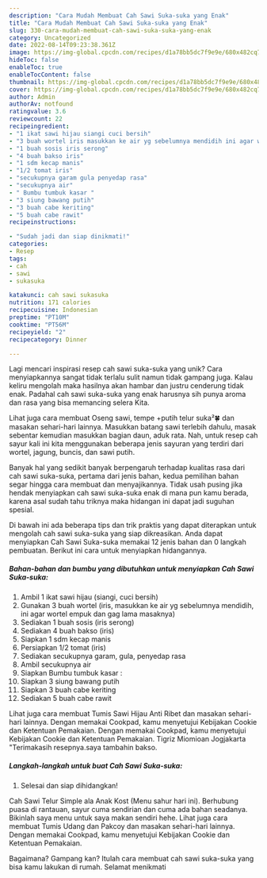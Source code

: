 ```yaml
---
description: "Cara Mudah Membuat Cah Sawi Suka-suka yang Enak"
title: "Cara Mudah Membuat Cah Sawi Suka-suka yang Enak"
slug: 330-cara-mudah-membuat-cah-sawi-suka-suka-yang-enak
category: Uncategorized
date: 2022-08-14T09:23:38.361Z
image: https://img-global.cpcdn.com/recipes/d1a78bb5dc7f9e9e/680x482cq70/cah-sawi-suka-suka-foto-resep-utama.jpg
hideToc: false
enableToc: true
enableTocContent: false
thumbnail: https://img-global.cpcdn.com/recipes/d1a78bb5dc7f9e9e/680x482cq70/cah-sawi-suka-suka-foto-resep-utama.jpg
cover: https://img-global.cpcdn.com/recipes/d1a78bb5dc7f9e9e/680x482cq70/cah-sawi-suka-suka-foto-resep-utama.jpg
author: Admin
authorAv: notfound
ratingvalue: 3.6
reviewcount: 22
recipeingredient:
- "1 ikat sawi hijau siangi cuci bersih"
- "3 buah wortel iris masukkan ke air yg sebelumnya mendidih ini agar wortel empuk dan gag lama masaknya"
- "1 buah sosis iris serong"
- "4 buah bakso iris"
- "1 sdm kecap manis"
- "1/2 tomat iris"
- "secukupnya garam gula penyedap rasa"
- "secukupnya air"
- " Bumbu tumbuk kasar "
- "3 siung bawang putih"
- "3 buah cabe keriting"
- "5 buah cabe rawit"
recipeinstructions:

- "Sudah jadi dan siap dinikmati!"
categories:
- Resep
tags:
- cah
- sawi
- sukasuka

katakunci: cah sawi sukasuka 
nutrition: 171 calories
recipecuisine: Indonesian
preptime: "PT10M"
cooktime: "PT56M"
recipeyield: "2"
recipecategory: Dinner

---
```





Lagi mencari inspirasi resep cah sawi suka-suka yang unik? Cara menyiapkannya sangat tidak terlalu sulit namun tidak gampang juga. Kalau keliru mengolah maka hasilnya akan hambar dan justru cenderung tidak enak. Padahal cah sawi suka-suka yang enak harusnya sih punya aroma dan rasa yang bisa memancing selera Kita.





Lihat juga cara membuat Oseng sawi, tempe +putih telur suka²🍀 dan masakan sehari-hari lainnya. Masukkan batang sawi terlebih dahulu, masak sebentar kemudian masukkan bagian daun, aduk rata. Nah, untuk resep cah sayur kali ini kita menggunakan beberapa jenis sayuran yang terdiri dari wortel, jagung, buncis, dan sawi putih.

Banyak hal yang sedikit banyak berpengaruh terhadap kualitas rasa dari cah sawi suka-suka, pertama dari jenis bahan, kedua pemilihan bahan segar hingga cara membuat dan menyajikannya. Tidak usah pusing jika hendak menyiapkan cah sawi suka-suka enak di mana pun kamu berada, karena asal sudah tahu triknya maka hidangan ini dapat jadi suguhan spesial.






Di bawah ini ada beberapa tips dan trik praktis yang dapat diterapkan untuk mengolah cah sawi suka-suka yang siap dikreasikan. Anda dapat menyiapkan Cah Sawi Suka-suka memakai 12 jenis bahan dan 0 langkah pembuatan. Berikut ini cara untuk menyiapkan hidangannya.

<!--inarticleads1-->

##### Bahan-bahan dan bumbu yang dibutuhkan untuk menyiapkan Cah Sawi Suka-suka:

1. Ambil 1 ikat sawi hijau (siangi, cuci bersih)
1. Gunakan 3 buah wortel (iris, masukkan ke air yg sebelumnya mendidih, ini agar wortel empuk dan gag lama masaknya)
1. Sediakan 1 buah sosis (iris serong)
1. Sediakan 4 buah bakso (iris)
1. Siapkan 1 sdm kecap manis
1. Persiapkan 1/2 tomat (iris)
1. Sediakan secukupnya garam, gula, penyedap rasa
1. Ambil secukupnya air
1. Siapkan  Bumbu tumbuk kasar :
1. Siapkan 3 siung bawang putih
1. Siapkan 3 buah cabe keriting
1. Sediakan 5 buah cabe rawit


Lihat juga cara membuat Tumis Sawi Hijau Anti Ribet dan masakan sehari-hari lainnya. Dengan memakai Cookpad, kamu menyetujui Kebijakan Cookie dan Ketentuan Pemakaian. Dengan memakai Cookpad, kamu menyetujui Kebijakan Cookie dan Ketentuan Pemakaian. Tigriz Miomioan Jogjakarta &#34;Terimakasih resepnya.saya tambahin bakso. 

<!--inarticleads2-->

##### Langkah-langkah untuk buat Cah Sawi Suka-suka:


1. Selesai dan siap dihidangkan!

Cah Sawi Telur Simple ala Anak Kost (Menu sahur hari ini). Berhubung puasa di rantauan, sayur cuma sendirian dan cuma ada bahan seadanya. Bikinlah saya menu untuk saya makan sendiri hehe. Lihat juga cara membuat Tumis Udang dan Pakcoy dan masakan sehari-hari lainnya. Dengan memakai Cookpad, kamu menyetujui Kebijakan Cookie dan Ketentuan Pemakaian. 

Bagaimana? Gampang kan? Itulah cara membuat cah sawi suka-suka yang bisa kamu lakukan di rumah. Selamat menikmati
